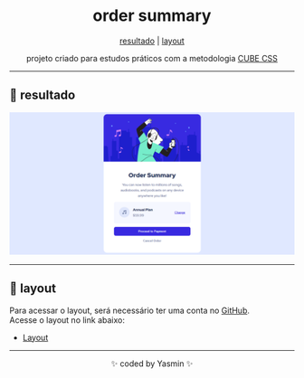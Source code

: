 <h1 align="center">order summary</h1>

<div align="center">
    <a href="#resultado">resultado</a>
    <span>|</span>
    <a href="#layout">layout</a>
</div>

<p align="center">projeto criado para estudos práticos com a metodologia <a href="https://cube.fyi">CUBE CSS</a></p>

---

<h2 id="resultado">🎯 resultado</h2>
<img src="./.github/order-summary-final-result.png"></img>

---

<h2 id="layout">🔖 layout</h2>

Para acessar o layout, será necessário ter uma conta no [GitHub](github.com).
<br>
Acesse o layout no link abaixo:
* [Layout](https://www.frontendmentor.io/challenges/order-summary-component-QlPmajDUj)

---

<div align="center">✨ coded by Yasmin ✨</div>